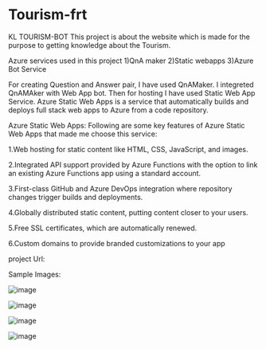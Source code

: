 # Tourism-frt

KL TOURISM-BOT
This project is about the website which is made for the purpose to getting knowledge about the Tourism.

Azure services used in this project
1)QnA maker 2)Static webapps 3)Azure Bot Service

For creating Question and Answer pair, I have used QnAMaker. I integreted QnAMAker with Web App bot. Then for hosting I have used Static Web App Service. Azure Static Web Apps is a service that automatically builds and deploys full stack web apps to Azure from a code repository.

Azure Static Web Apps:
Following are some key features of Azure Static Web Apps that made me choose this service:

1.Web hosting for static content like HTML, CSS, JavaScript, and images.

2.Integrated API support provided by Azure Functions with the option to link an existing Azure Functions app using a standard account.

3.First-class GitHub and Azure DevOps integration where repository changes trigger builds and deployments.

4.Globally distributed static content, putting content closer to your users.

5.Free SSL certificates, which are automatically renewed.

6.Custom domains to provide branded customizations to your app

project Url:

Sample Images:

![image](https://user-images.githubusercontent.com/76051929/173296574-05746ed9-013c-4c71-a1ae-83194d1a533f.png)

![image](https://user-images.githubusercontent.com/76051929/173296669-020c288e-ee9c-46e7-9100-e70f36379530.png)

![image](https://user-images.githubusercontent.com/76051929/173297062-746d7f43-987f-468d-a5bd-dcbbbac5a862.png)

![image](https://user-images.githubusercontent.com/76051929/173297102-671fa4d4-c10c-47c1-83f0-0599bc4412f1.png)

